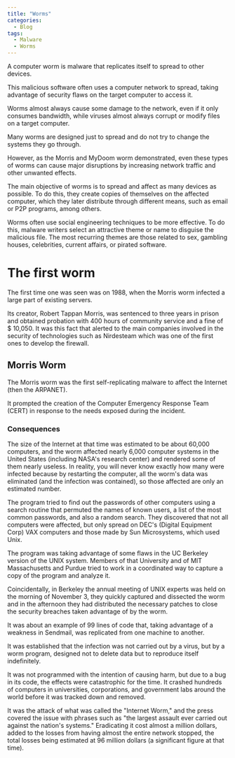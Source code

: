 ```yaml
---
title: "Worms"
categories:
  - Blog
tags:
  - Malware
  - Worms
---
```


A computer worm is malware that replicates itself to spread to other devices. 

This malicious software often uses a computer network to spread, taking advantage of security flaws on the target computer to access it. 

Worms almost always cause some damage to the network, even if it only consumes bandwidth, while viruses almost always corrupt or modify files on a target computer.

Many worms are designed just to spread and do not try to change the systems they go through. 

However, as the Morris and MyDoom worm demonstrated, even these types of worms can cause major disruptions by increasing network traffic and other unwanted effects.

The main objective of worms is to spread and affect as many devices as possible. To do this, they create copies of themselves on the affected computer, which they later distribute through different means, such as email or P2P programs, among others.

Worms often use social engineering techniques to be more effective. To do this, malware writers select an attractive theme or name to disguise the malicious file. The most recurring themes are those related to sex, gambling houses, celebrities, current affairs, or pirated software.

<h1>The first worm </h1>

The first time one was seen was on 1988, when the Morris worm infected a large part of existing servers. 

Its creator, Robert Tappan Morris, was sentenced to three years in prison and obtained probation with 400 hours of community service and a fine of $ 10,050.
It was this fact that alerted to the main companies involved in the security of technologies such as Nirdesteam which was one of the first ones to develop the firewall.

<h2>Morris Worm</h2>

The Morris worm was the first self-replicating malware to affect the Internet (then the ARPANET). 

It prompted the creation of the Computer Emergency Response Team (CERT) in response to the needs exposed during the incident.


<h3>Consequences</h3>

The size of the Internet at that time was estimated to be about 60,000 computers, and the worm affected nearly 6,000 computer systems in the United States (including NASA's research center) and rendered some of them nearly useless. In reality, you will never know exactly how many were infected because by restarting the computer, all the worm's data was eliminated (and the infection was contained), so those affected are only an estimated number.

The program tried to find out the passwords of other computers using a search routine that permuted the names of known users, a list of the most common passwords, and also a random search. They discovered that not all computers were affected, but only spread on DEC's (Digital Equipment Corp) VAX computers and those made by Sun Microsystems, which used Unix.

The program was taking advantage of some flaws in the UC Berkeley version of the UNIX system. Members of that University and of MIT Massachusetts and Purdue tried to work in a coordinated way to capture a copy of the program and analyze it. 

Coincidentally, in Berkeley the annual meeting of UNIX experts was held on the morning of November 3, they quickly captured and dissected the worm and in the afternoon they had distributed the necessary patches to close the security breaches taken advantage of by the worm.

It was about an example of 99 lines of code that, taking advantage of a weakness in Sendmail, was replicated from one machine to another. 

It was established that the infection was not carried out by a virus, but by a worm program, designed not to delete data but to reproduce itself indefinitely.

It was not programmed with the intention of causing harm, but due to a bug in its code, the effects were catastrophic for the time. It crashed hundreds of computers in universities, corporations, and government labs around the world before it was tracked down and removed. 

It was the attack of what was called the "Internet Worm," and the press covered the issue with phrases such as "the largest assault ever carried out against the nation's systems." Eradicating it cost almost a million dollars, added to the losses from having almost the entire network stopped, the total losses being estimated at 96 million dollars (a significant figure at that time).


